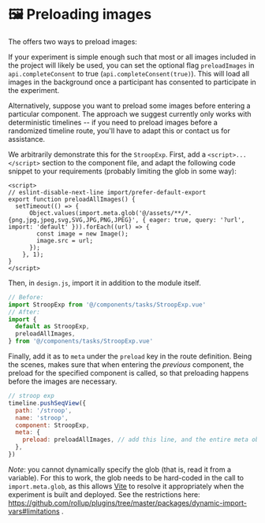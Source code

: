 # :framed_picture: Preloading images

The <SmileText/> offers two ways to preload images:

If your experiment is simple enough such that most or all images included in the
project will likely be used, you can set the optional flag `preloadImages` in
`api.completeConsent` to true (`api.completeConsent(true)`). This will load all
images in the background once a participant has consented to participate in the
experiment.

Alternatively, suppose you want to preload some images before entering a
particular component. The approach we suggest currently only works with
deterministic timelines -- if you need to preload images before a randomized
timeline route, you'll have to adapt this or contact us for assistance.

We arbitrarily demonstrate this for the `StroopExp`. First, add a
`<script>...</script>` section to the component file, and adapt the following
code snippet to your requirements (probably limiting the glob in some way):

```
<script>
// eslint-disable-next-line import/prefer-default-export
export function preloadAllImages() {
  setTimeout(() => {
      Object.values(import.meta.glob('@/assets/**/*.{png,jpg,jpeg,svg,SVG,JPG,PNG,JPEG}', { eager: true, query: '?url', import: 'default' })).forEach((url) => {
        const image = new Image();
        image.src = url;
      });
    }, 1);
}
</script>
```

Then, in `design.js`, import it in addition to the module itself.

```javascript
// Before:
import StroopExp from '@/components/tasks/StroopExp.vue'
// After:
import {
  default as StroopExp,
  preloadAllImages,
} from '@/components/tasks/StroopExp.vue'
```

Finally, add it as to `meta` under the `preload` key in the route definition.
Being the scenes, <SmileText/> makes sure that when entering the _previous_
component, the preload for the specified component is called, so that preloading
happens before the images are necessary.

```javascript
// stroop exp
timeline.pushSeqView({
  path: '/stroop',
  name: 'stroop',
  component: StroopExp,
  meta: {
    preload: preloadAllImages, // add this line, and the entire meta object if doesn't already exist
  },
})
```

_Note_: you cannot dynamically specify the glob (that is, read it from a
variable). For this to work, the glob needs to be hard-coded in the call to
`import.meta.glob`, as this allows [Vite](https://vitejs.dev) to resolve it
appropriately when the experiment is built and deployed. See the restrictions
here:
https://github.com/rollup/plugins/tree/master/packages/dynamic-import-vars#limitations
.
